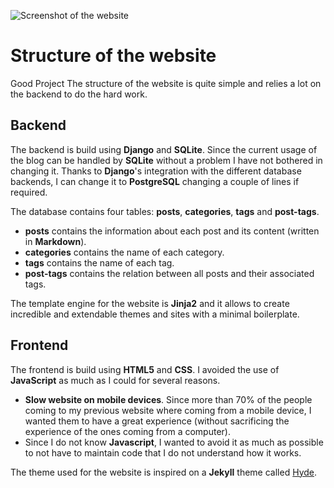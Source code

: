 ![Screenshot of the website](https://github.com/maitesin/website/raw/master/post/static/img/website.png)
# Structure of the website
Good Project
The structure of the website is quite simple and relies a lot on the backend to do the hard work.

## Backend

The backend is build using **Django** and **SQLite**. Since the current usage of the blog can be handled by **SQLite** without a problem I have not bothered in changing it. Thanks to **Django**'s integration with the different database backends, I can change it to **PostgreSQL** changing a couple of lines if required.

The database contains four tables: **posts**, **categories**, **tags** and **post-tags**.

 * **posts** contains the information about each post and its content (written in **Markdown**).
 * **categories** contains the name of each category.
 * **tags** contains the name of each tag.
 * **post-tags** contains the relation between all posts and their associated tags.

The template engine for the website is **Jinja2** and it allows to create incredible and extendable themes and sites with a minimal boilerplate.

## Frontend

The frontend is build using **HTML5** and **CSS**. I avoided the use of **JavaScript** as much as I could for several reasons.

 * **Slow website on mobile devices**. Since more than 70% of the people coming to my previous website where coming from a mobile device, I wanted them to have a great experience (without sacrificing the experience of the ones coming from a computer).
 * Since I do not know **Javascript**, I wanted to avoid it as much as possible to not have to maintain code that I do not understand how it works.

The theme used for the website is inspired on a **Jekyll** theme called [Hyde](http://hyde.getpoole.com/).
